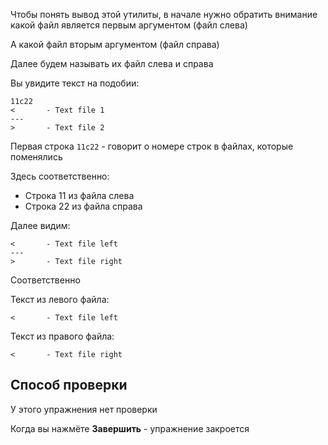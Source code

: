 Чтобы понять вывод этой утилиты, в начале нужно обратить внимание какой файл является первым аргументом (файл слева)

А какой файл вторым аргументом (файл справа)

Далее будем называть их файл слева и справа

Вы увидите текст на подобии:

```text
11c22
<       - Text file 1
---
>       - Text file 2
```

Первая строка `11c22` - говорит о номере строк в файлах, которые поменялись

Здесь соответственно:

- Строка 11 из файла слева
- Строка 22 из файла справа

Далее видим:

```text
<       - Text file left
---
>       - Text file right
```

Соответственно

Текст из левого файла:

```text
<       - Text file left
```

Текст из правого файла:

```text
<       - Text file right
```

## Способ проверки

У этого упражнения нет проверки

Когда вы нажмёте **Завершить** - упражнение закроется